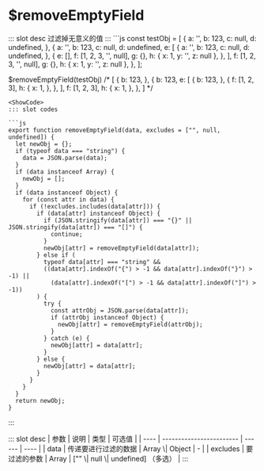 # $removeEmptyField
<ContainerBox title="介绍">
::: slot desc
过滤掉无意义的值
:::
</ContainerBox>

<ContainerBox title="基础用法">
```js
const testObj = [
  {
    a: '',
    b: 123,
    c: null,
    d: undefined,
  },
  {
    a: '',
    b: 123,
    c: null,
    d: undefined,
    e: [
      {
        a: '',
        b: 123,
        c: null,
        d: undefined,
      },
      {
        e: [],
        f: [1, 2, 3, '', null],
        g: {},
        h: { x: 1, y: '', z: null },
      },
    ],
    f: [1, 2, 3, '', null],
    g: {},
    h: { x: 1, y: '', z: null },
  },
];

$removeEmptyField(testObj)
/*
[
  {
    b: 123,
  },
  {
    b: 123,
    e: [
      {
        b: 123,
      },
      {
        f: [1, 2, 3],
        h: {
          x: 1,
        },
      },
    ],
    f: [1, 2, 3],
    h: {
      x: 1,
    },
  },
]
*/
```
<ShowCode>
::: slot codes

```js
export function removeEmptyField(data, excludes = ["", null, undefined]) {
  let newObj = {};
  if (typeof data === "string") {
    data = JSON.parse(data);
  }
  if (data instanceof Array) {
    newObj = [];
  }
  if (data instanceof Object) {
    for (const attr in data) {
      if (!excludes.includes(data[attr])) {
        if (data[attr] instanceof Object) {
          if (JSON.stringify(data[attr]) === "{}" || JSON.stringify(data[attr]) === "[]") {
            continue;
          }
          newObj[attr] = removeEmptyField(data[attr]);
        } else if (
          typeof data[attr] === "string" &&
          ((data[attr].indexOf("{") > -1 && data[attr].indexOf("}") > -1) ||
            (data[attr].indexOf("[") > -1 && data[attr].indexOf("]") > -1))
        ) {
          try {
            const attrObj = JSON.parse(data[attr]);
            if (attrObj instanceof Object) {
              newObj[attr] = removeEmptyField(attrObj);
            }
          } catch (e) {
            newObj[attr] = data[attr];
          }
        } else {
          newObj[attr] = data[attr];
        }
      }
    }
  }
  return newObj;
}
```
:::
</ShowCode>
</ContainerBox>

<ContainerBox title="Params">
::: slot desc
| 参数 | 说明                     | 类型   | 可选值 |
| ---- | ------------------------ | ------ | ---- |
| data | 传递要进行过滤的数据 | Array \| Object | - |
| excludes | 要过滤的参数         | Array | ["" \| null \| undefined] （多选） |
:::
</ContainerBox>